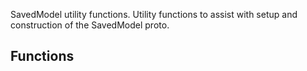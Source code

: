 SavedModel utility functions.
Utility functions to assist with setup and construction of the SavedModel proto.
## Functions

